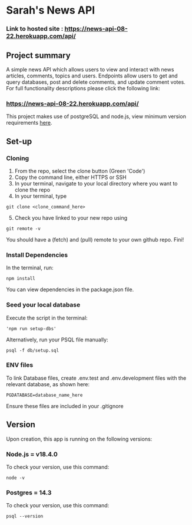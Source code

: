 # Sarah's News API

### Link to hosted site : https://news-api-08-22.herokuapp.com/api/

## Project summary

A simple news API which allows users to view and interact with news articles, comments, topics and users. Endpoints allow users to get and query databases, post and delete comments, and update comment votes.
For full functionality descriptions please click the following link:

### https://news-api-08-22.herokuapp.com/api/

This project makes use of postgreSQL and node.js, view minimum version requirements [here](#version).

## Set-up

### Cloning

1. From the repo, select the clone button (Green 'Code')
2. Copy the command line, either HTTPS or SSH
3. In your terminal, navigate to your local directory where you want to clone the repo
4. In your terminal, type

```
git clone <clone_command_here>
```

5. Check you have linked to your new repo using

```
git remote -v
```

You should have a (fetch) and (pull) remote to your own github repo.
Fini!

### Install Dependencies

In the terminal, run:

```
npm install
```

You can view dependencies in the package.json file.

### Seed your local database

Execute the script in the terminal:

```
'npm run setup-dbs'
```

Alternatively, run your PSQL file manually:

```
psql -f db/setup.sql
```

### ENV files

To link Database files, create .env.test and .env.development files with the relevant database, as shown here:

```
PGDATABASE=database_name_here
```

Ensure these files are included in your .gitignore

## Version

Upon creation, this app is running on the following versions:

### Node.js = v18.4.0

To check your version, use this command:

```
node -v
```

### Postgres = 14.3

To check your version, use this command:

```
psql --version
```

